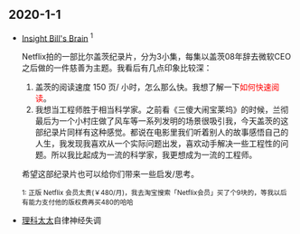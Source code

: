 

## 2020-1-1

+ [Insight Bill's Brain]( https://www.netflix.com/watch/80184678?source=35&trackId=200257859 ) <sup>1</sup>

  Netflix拍的一部比尔盖茨纪录片，分为3小集，每集以盖茨08年辞去微软CEO之后做的一件慈善为主题。我看后有几点印象比较深：

  1. 盖茨的阅读速度 150 页/ 小时，怎么那么快。我想了解一下<font color=red>如何快速阅读</font>。
  2. 我想当工程师胜于相当科学家。之前看《三傻大闹宝莱坞》的时候，兰彻最后为一个小村庄做了风车等一系列发明的场景很吸引我，今天盖茨的这部纪录片同样有这种感觉。都说在电影里我们听着别人的故事感悟自己的人生，我发现我喜欢从一个实际问题出发，喜欢动手解决一些工程性的问题。所以我比起成为一流的科学家，我更想成为一流的工程师。

  希望这部纪录片也可以给你们带来一些启发/思考。

  

  <sup>1: 正版 Netflix 会员太贵(￥480/月)，我去淘宝搜索「Netflix会员」买了个9块的，等我以后有能力支付他的版权费再买480的哈哈</sup>

  

+ [理科太太]( https://www.youtube.com/channel/UCHfY_EOzB1i57hYLSw_rYMg )自律神经失调